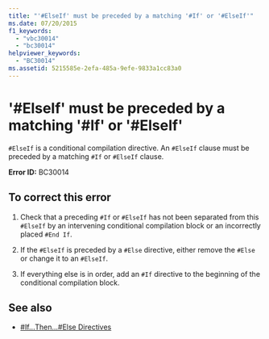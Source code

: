 ```yaml
---
title: "'#ElseIf' must be preceded by a matching '#If' or '#ElseIf'"
ms.date: 07/20/2015
f1_keywords: 
  - "vbc30014"
  - "bc30014"
helpviewer_keywords: 
  - "BC30014"
ms.assetid: 5215585e-2efa-485a-9efe-9833a1cc83a0
---
```

# '#ElseIf' must be preceded by a matching '#If' or '#ElseIf'
`#ElseIf` is a conditional compilation directive. An `#ElseIf` clause must be preceded by a matching `#If` or `#ElseIf` clause.  
  
 **Error ID:** BC30014  
  
## To correct this error  
  
1. Check that a preceding `#If` or `#ElseIf` has not been separated from this `#ElseIf` by an intervening conditional compilation block or an incorrectly placed `#End If`.  
  
2. If the `#ElseIf` is preceded by a `#Else` directive, either remove the `#Else` or change it to an `#ElseIf`.  
  
3. If everything else is in order, add an `#If` directive to the beginning of the conditional compilation block.  
  
## See also

- [#If...Then...#Else Directives](../../../visual-basic/language-reference/directives/if-then-else-directives.md)
